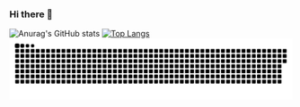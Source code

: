 ### Hi there 👋

![Anurag's GitHub stats](https://github-readme-stats.vercel.app/api?username=anuraghazra&show_icons=true&theme=radical)
[![Top Langs](https://github-readme-stats.vercel.app/api/top-langs/?username=anuraghazra&layout=compact&theme=radical&card_height=500)](https://github.com/anuraghazra/github-readme-stats)
![Animție șarpe]( https://github.com/icozonac/icozonac/blob/main/github-contribution-grid-snake.svg )

